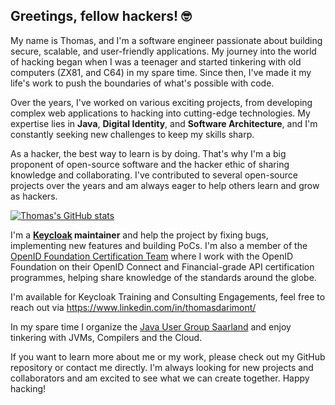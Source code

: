 ## Greetings, fellow hackers! 🤓

My name is Thomas, and I'm a software engineer passionate about building secure, scalable, and user-friendly applications. My journey into the world of hacking began when I was a teenager and started tinkering with old computers (ZX81, and C64) in my spare time. Since then, I've made it my life's work to push the boundaries of what's possible with code.

Over the years, I've worked on various exciting projects, from developing complex web applications to hacking into cutting-edge technologies. My expertise lies in **Java**, **Digital Identity**, and **Software Architecture**, and I'm constantly seeking new challenges to keep my skills sharp.

As a hacker, the best way to learn is by doing. That's why I'm a big proponent of open-source software and the hacker ethic of sharing knowledge and collaborating. I've contributed to several open-source projects over the years and am always eager to help others learn and grow as hackers.

[![Thomas's GitHub stats](https://github-readme-stats.vercel.app/api?username=thomasdarimont&count_private=true&show_icons=true&&theme=dark)](https://github.com/anuraghazra/github-readme-stats)

I'm a **[Keycloak](https://www.keycloak.org) maintainer** and help the project by fixing bugs, implementing new features and building PoCs.
I'm also a member of the [OpenID Foundation Certification Team](https://openid.net/foundation/leadership/) where I work with the OpenID Foundation on their OpenID Connect and Financial-grade API certification programmes, helping share knowledge of the standards around the globe.

I'm available for Keycloak Training and Consulting Engagements, feel free to reach out via https://www.linkedin.com/in/thomasdarimont/

In my spare time I organize the [Java User Group Saarland](http://jugsaar.de/) and enjoy tinkering with JVMs, Compilers and the Cloud.

If you want to learn more about me or my work, please check out my GitHub repository or contact me directly. I'm always looking for new projects and collaborators and am excited to see what we can create together. Happy hacking!

<!--
**thomasdarimont/thomasdarimont** is a ✨ _special_ ✨ repository because its `README.md` (this file) appears on your GitHub profile.

Here are some ideas to get you started:

- 🔭 I’m currently working on ...
- 🌱 I’m currently learning ...
- 👯 I’m looking to collaborate on ...
- 🤔 I’m looking for help with ...
- 💬 Ask me about ...
- 📫 How to reach me: ...
- 😄 Pronouns: ...
- ⚡ Fun fact: ...
-->
